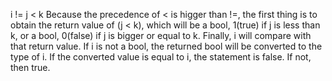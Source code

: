 i != j < k 
Because the precedence of < is higger than !=, the first thing is to obtain the return value of (j < k), which will be a bool, 1(true) if j is less than k, or a bool, 0(false) if j is bigger or equal to k.
Finally, i will compare with that return value. If i is not a bool, the returned bool will be converted to the type of i. If the converted value is equal to i, the statement is false. If not, then true.